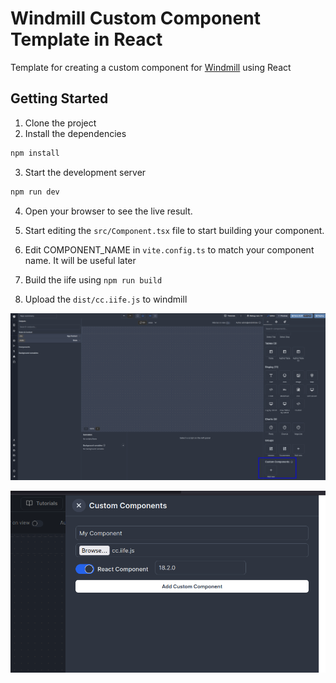 # Windmill Custom Component Template in React

Template for creating a custom component for [Windmill](https://windmill.dev)
using React

## Getting Started

1. Clone the project
2. Install the dependencies

```bash
npm install
```

3. Start the development server

```bash
npm run dev
```

4. Open your browser to see the live result.

5. Start editing the `src/Component.tsx` file to start building your component.

6. Edit COMPONENT_NAME in `vite.config.ts` to match your component name. It will
   be useful later

7. Build the iife using `npm run build`

8. Upload the `dist/cc.iife.js` to windmill

![Step 1](./cc_1.png)

![Step 2](./cc_2.png)
